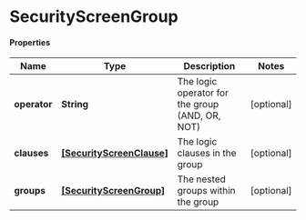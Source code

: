 # SecurityScreenGroup

#### Properties
Name | Type | Description | Notes
------------ | ------------- | ------------- | -------------
**operator** | **String** | The logic operator for the group (AND, OR, NOT) | [optional] 
**clauses** | [**[SecurityScreenClause]**](SecurityScreenClause.md) | The logic clauses in the group | [optional] 
**groups** | [**[SecurityScreenGroup]**](SecurityScreenGroup.md) | The nested groups within the group | [optional] 



